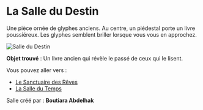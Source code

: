 # La Salle du Destin

Une pièce ornée de glyphes anciens. Au centre, un piédestal porte un livre poussiéreux. Les glyphes semblent briller lorsque vous vous en approchez.

![Salle du Destin](images/salle_destin.png)

**Objet trouvé** : Un livre ancien qui révèle le passé de ceux qui le lisent.

Vous pouvez aller vers :
- [Le Sanctuaire des Rêves](salle8.md)
- [La Salle du Temps](salle10.md)


Salle créé par : **Boutiara Abdelhak**
